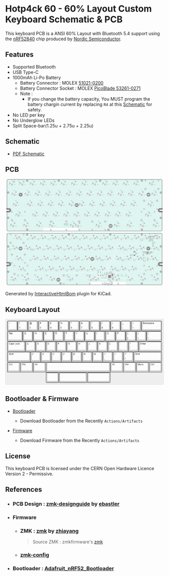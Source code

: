 # Hotp4ck 60 - 60% Layout Custom Keyboard Schematic & PCB

This keyboard PCB is a ANSI 60% Layout with Bluetooth 5.4 support using the [nRF52840](https://www.nordicsemi.com/products/nrf52840) chip produced by [Nordic Semiconductor](https://www.nordicsemi.com/).

## Features

* Supported Bluetooth
* USB Type-C
* 1000mAh Li-Po Battery
    * Battery Connector : MOLEX [51021-0200](https://www.molex.com/en-us/products/part-detail/510210200)
    * Battery Connector Socket : MOLEX [PicoBlade 53261-0271](https://www.molex.com/en-us/products/part-detail/532610271)
    * Note :
        * If you change the battery capacity, You MUST program the battery chargin current by replacing `R4` at this [Schematic](/Hotp4ck_Battery.kicad_sch) for safety.
* No LED per key 
* No Underglow LEDs
* Split Space-bar(1.25u + 2.75u + 2.25u)

## Schematic

* [PDF Schematic](misc/Hotp4ck60_schemetic.pdf)

## PCB

![PCB_Front](misc/Hotp4ck60_Front.png)
![PCB_Back](misc/Hotp4ck60_Back.png)

Generated by [InteractiveHtmlBom](https://github.com/openscopeproject/InteractiveHtmlBom) plugin for KiCad.

## Keyboard Layout

![Keyboard_Layout](misc/Hotp4ck60_keyboard_layout.png)

## Bootloader & Firmware

* [Bootloader](https://github.com/yg3988/Adafruit_nRF52_Bootloader/actions)
    * Download Bootloader from the Recently `Actions/Artifacts`

* [Firmware](https://github.com/yg3988/zmk-config/actions/runs/5494728345)
    * Download Firmware from the Recently `Actions/Artifacts`
 
## License
This keyboard PCB is licensed under the CERN Open Hardware Licence Version 2 - Permissive.

## References

* ### PCB Design : [zmk-designguide](https://github.com/ebastler/zmk-designguide) by [ebastler](https://github.com/ebastler)
* ### Firmware
    * ### ZMK : [zmk](https://github.com/zhiayang/zmk) by [zhiayang](https://github.com/zhiayang)
        > Source ZMK : zmkfirmware's [zmk](https://github.com/zmkfirmware/zmk)
    * ### [zmk-config](https://zmk.dev/docs/user-setup)
* ### Bootloader : [Adafruit_nRF52_Bootloader](https://github.com/adafruit/Adafruit_nRF52_Bootloader)
